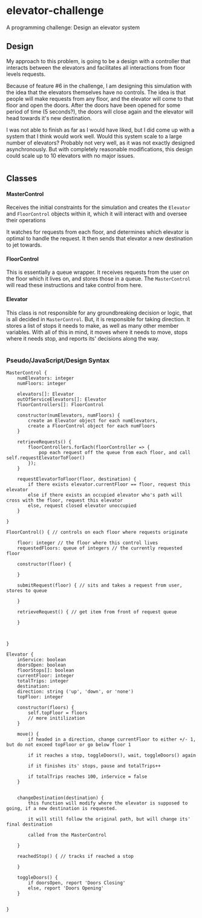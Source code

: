 # elevator-challenge
A programming challenge: Design an elevator system 


## Design
My approach to this problem, is going to be a design with a controller that interacts between the elevators and facilitates all interactions from floor levels requests.

Because of feature #6 in the challenge, I am designing this simulation with the idea that the elevators themselves have no controls. The idea is that people will make requests from any floor, and the elevator will come to that floor and open the doors. After the doors have been opened for some period of time (5 seconds?), the doors will close again and the elevator will head towards it's new destination.

I was not able to finish as far as I would have liked, but I did come up with a system that I think would work well. Would this system scale to a large number of elevators? Probably not very well, as it was not exactly designed asynchronously. But with completely reasonable modifications, this design could scale up to 10 elevators with no major issues.



#

## Classes

#### MasterControl
Receives the initial constraints for the simulation and creates the `Elevator` and `FloorControl` objects within it, which it will interact with and oversee their operations

It watches for requests from each floor, and determines which elevator is optimal to handle the request. It then sends that elevator a new destination to jet towards.

#### FloorControl
This is essentially a queue wrapper. It receives requests from the user on the floor which it lives on, and stores those in a queue. The `MasterControl` will read these instructions and take control from here.

#### Elevator
This class is not responsible for any groundbreaking decision or logic, that is all decided in `MasterControl`. But, it is responsible for taking direction. It stores a list of stops it needs to make, as well as many other member variables. With all of this in mind, it moves where it needs to move, stops where it needs stop, and reports its' decisions along the way.


#

### Pseudo/JavaScript/Design Syntax
```
MasterControl {
    numElevators: integer
    numFloors: integer

    elevators[]: Elevator
    outOfServiceElevators[]: Elevator
    floorControllers[]: FloorControl

    constructor(numElevators, numFloors) {
        create an Elevator object for each numElevators,
        create a FloorControl object for each numFloors
    }

    retrieveRequests() {
        floorControllers.forEach(floorController => {
            pop each request off the queue from each floor, and call self.requestElevatorToFloor()
        });
    }

    requestElevatorToFloor(floor, destination) {
        if there exists elevator.currentFloor == floor, request this elevator
        else if there exists an occupied elevator who's path will cross with the floor, request this elevator
        else, request closed elevator unoccupied
    }
    
}
```

```
FloorControl() { // controls on each floor where requests originate
    
    floor: integer // the floor where this control lives 
    requestedFloors: queue of integers // the currently requested floor

    constructor(floor) {
        
    }

    submitRequest(floor) { // sits and takes a request from user, stores to queue
        
    }

    retrieveRequest() { // get item from front of request queue
        
    }



}
```
```
Elevator {
    inService: boolean
    doorsOpen: boolean
    floorStops[]: boolean
    currentFloor: integer
    totalTrips: integer
    destination: 
    direction: string ('up', 'down', or 'none')
    topFloor: integer
    
    constructor(floors) {
        self.topFloor = floors
        // more initilization
    }

    move() {
        if headed in a direction, change currentFloor to either +/- 1, but do not exceed topFloor or go below floor 1

        if it reaches a stop, toggleDoors(), wait, toggleDoors() again
        
        if it finishes its' stops, pause and totalTrips++
        
        if totalTrips reaches 100, inService = false
    }

    
    changeDestination(destination) { 
        this function will modify where the elevator is supposed to going, if a new destination is requested.
        
        it will still follow the original path, but will change its' final destination

        called from the MasterControl 

    }
    
    reachedStop() { // tracks if reached a stop

    }

    toggleDoors() {
        if doorsOpen, report 'Doors Closing'
        else, report 'Doors Opening'
    }


}
```